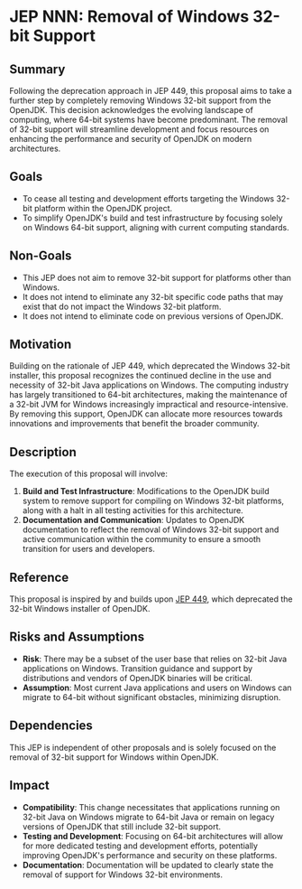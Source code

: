 # JEP NNN: Removal of Windows 32-bit Support

Summary
-------

Following the deprecation approach in JEP 449, this proposal aims to take a further step by completely removing Windows 32-bit support from the OpenJDK. 
This decision acknowledges the evolving landscape of computing, where 64-bit systems have become predominant. 
The removal of 32-bit support will streamline development and focus resources on enhancing the performance and security of OpenJDK on modern architectures.

Goals
-----

- To cease all testing and development efforts targeting the Windows 32-bit platform within the OpenJDK project.
- To simplify OpenJDK's build and test infrastructure by focusing solely on Windows 64-bit support, aligning with current computing standards.

Non-Goals
---------

- This JEP does not aim to remove 32-bit support for platforms other than Windows.
- It does not intend to eliminate any 32-bit specific code paths that may exist that do not impact the Windows 32-bit platform.
- It does not intend to eliminate code on previous versions of OpenJDK.

Motivation
----------

Building on the rationale of JEP 449, which deprecated the Windows 32-bit installer, this proposal recognizes the continued decline in the use and necessity of 32-bit Java applications on Windows.
The computing industry has largely transitioned to 64-bit architectures, making the maintenance of a 32-bit JVM for Windows increasingly impractical and resource-intensive. 
By removing this support, OpenJDK can allocate more resources towards innovations and improvements that benefit the broader community.

Description
-----------

The execution of this proposal will involve:

1. **Build and Test Infrastructure**: Modifications to the OpenJDK build system to remove support for compiling on Windows 32-bit platforms, along with a halt in all testing activities for this architecture.
1. **Documentation and Communication**: Updates to OpenJDK documentation to reflect the removal of Windows 32-bit support and active communication within the community to ensure a smooth transition for users and developers.

Reference
---------

This proposal is inspired by and builds upon [JEP 449](https://openjdk.org/jeps/449), which deprecated the 32-bit Windows installer of OpenJDK.

Risks and Assumptions
---------------------

- **Risk**: There may be a subset of the user base that relies on 32-bit Java applications on Windows. Transition guidance and support by distributions and vendors of OpenJDK binaries will be critical.
- **Assumption**: Most current Java applications and users on Windows can migrate to 64-bit without significant obstacles, minimizing disruption.

Dependencies
------------

This JEP is independent of other proposals and is solely focused on the removal of 32-bit support for Windows within OpenJDK.

Impact
------

- **Compatibility**: This change necessitates that applications running on 32-bit Java on Windows migrate to 64-bit Java or remain on legacy versions of OpenJDK that still include 32-bit support.
- **Testing and Development**: Focusing on 64-bit architectures will allow for more dedicated testing and development efforts, potentially improving OpenJDK's performance and security on these platforms.
- **Documentation**: Documentation will be updated to clearly state the removal of support for Windows 32-bit environments.
